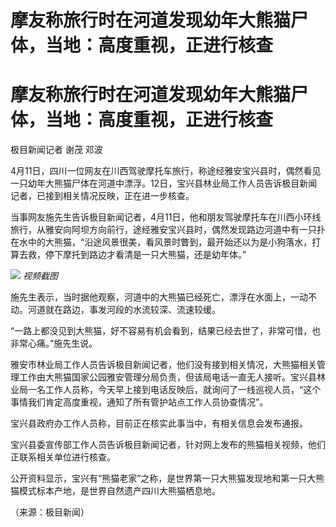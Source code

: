 # 摩友称旅行时在河道发现幼年大熊猫尸体，当地：高度重视，正进行核查

# 摩友称旅行时在河道发现幼年大熊猫尸体，当地：高度重视，正进行核查

极目新闻记者 谢茂 邓波

4月11日，四川一位网友在川西驾驶摩托车旅行，称途经雅安宝兴县时，偶然看见一只幼年大熊猫尸体在河道中漂浮。12日，宝兴县林业局工作人员告诉极目新闻记者，已接到相关情况反映，正在进一步核查。

当事网友施先生告诉极目新闻记者，4月11日，他和朋友驾驶摩托车在川西小环线旅行，从雅安向阿坝方向前行，途经雅安宝兴县时，偶然发现路边河道中有一只扑在水中的大熊猫，“沿途风景很美，看风景时瞥到，最开始还以为是小狗落水，打算去救，停下摩托到路边才看清是一只大熊猫，还是幼年体。”

![](https://inews.gtimg.com/om_bt/O4mfkCsIds5fNZubwlMcoGkRT6a0fKcmG1ZYNejMAIRuwAA/1000)
_视频截图_

施先生表示，当时据他观察，河道中的大熊猫已经死亡，漂浮在水面上，一动不动。河道就在路边，事发河段的水流较深、流速较缓。

“一路上都没见到大熊猫，好不容易有机会看到，结果已经去世了，非常可惜，也非常心痛。”施先生说。

雅安市林业局工作人员告诉极目新闻记者，他们没有接到相关情况，大熊猫相关管理工作由大熊猫国家公园雅安管理分局负责，但该局电话一直无人接听。宝兴县林业局一名工作人员称，今天早上接到电话反映后，就询问了一线巡视人员，“这个事情我们肯定高度重视，通知了所有管护站点工作人员协查情况”。

宝兴县政府办工作人员称，目前正在核实此事当中，有相关信息会发布通报。

宝兴县委宣传部工作人员告诉极目新闻记者，针对网上发布的熊猫相关视频，他们正联系相关单位进行核查。

公开资料显示，宝兴有“熊猫老家”之称，是世界第一只大熊猫发现地和第一只大熊猫模式标本产地，是世界自然遗产四川大熊猫栖息地。

（来源：极目新闻）

